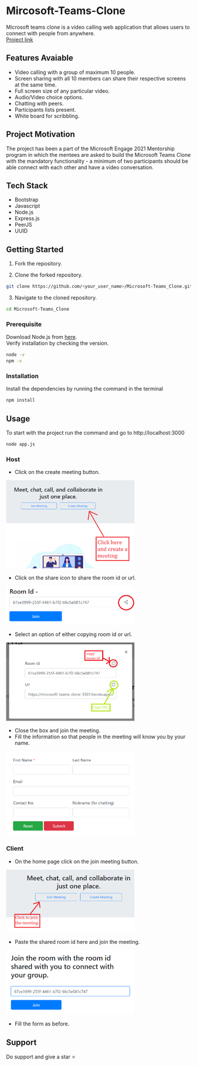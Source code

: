 # Mircosoft-Teams-Clone

Microsoft teams clone is a video calling web application that allows users to connect with people from anywhere.
<br>
[Project link](https://microsoft-teams-clone-5501.herokuapp.com/)

## Features Avaiable

- Video calling with a group of maximum 10 people.
- Screen sharing with all 10 members can share their respective screens at the same time.
- Full screen size of any particular video.
- Audio/Video choice options.
- Chatting with peers.
- Participants lists present.
- White board for scribbling.

## Project Motivation

The project has been a part of the Microsoft Engage 2021 Mentorship program in which the mentees are asked to build the Microsoft Teams Clone with the mandatory functionality - a minimum of two participants should be able connect with each other and have a video conversation.

## Tech Stack
- Bootstrap
- Javascript
- Node.js
- Express.js
- PeerJS
- UUID

## Getting Started

1. Fork the repository.
 
2. Clone the forked repository.
```bash
git clone https://github.com/<your_user_name>/Microsoft-Teams_Clone.git
```

3. Navigate to the cloned repository.
```bash
cd Microsoft-Teams_Clone
```

### Prerequisite

Download Node.js from [here](https://nodejs.org/en/download/).
<br>
Verify installation by checking the version.
```bash
node -v
npm -v
```

### Installation
Install the dependencies by running the command in the terminal
```bash
npm install
```

## Usage

To start with the project run the command and go to http://localhost:3000
```bash
node app.js
```
### Host

- Click on the create meeting button.
<img src="public/images/Page1.png" alt="Page-1" width="350"/>

- Click on the share icon to share the room id or url.
<img src="public/images/Page2.png" alt="Page-2" width="350"/>

- Select an option of either copying room id or url.
<img src="public/images/Page3.png" alt="Page-3" width="350"/>

- Close the box and join the meeting.
- Fill the information so that people in the meeting will know you by your name.
<img src="public/images/Page4.png" alt="Page-4" width="350"/>

### Client

- On the home page click on the join meeting button.
<img src="public/images/Page5.png" alt="Page-5" width="350"/>

- Paste the shared room id here and join the meeting. 
<img src="public/images/Page6.png" alt="Page-6" width="350"/>

- Fill the form as before.

## Support

Do support and give a star :star:
